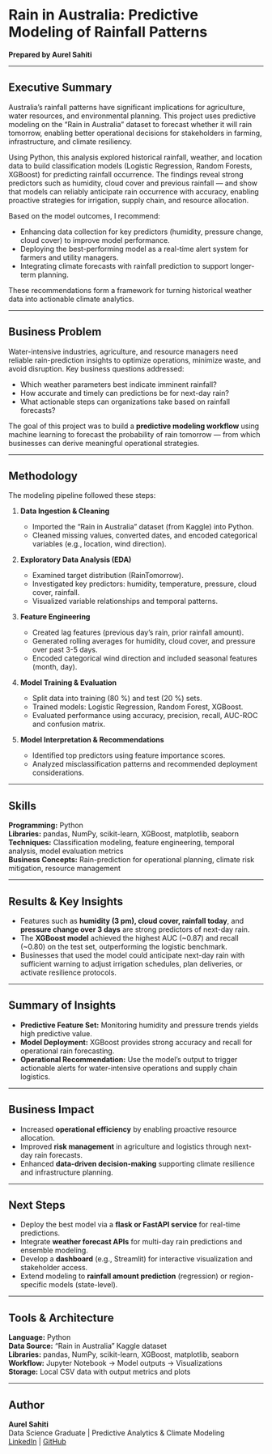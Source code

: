 # Rain in Australia: Predictive Modeling of Rainfall Patterns  

**Prepared by Aurel Sahiti**  

---

## Executive Summary  
Australia’s rainfall patterns have significant implications for agriculture, water resources, and environmental planning. This project uses predictive modeling on the “Rain in Australia” dataset to forecast whether it will rain tomorrow, enabling better operational decisions for stakeholders in farming, infrastructure, and climate resiliency.

Using Python, this analysis explored historical rainfall, weather, and location data to build classification models (Logistic Regression, Random Forests, XGBoost) for predicting rainfall occurrence. The findings reveal strong predictors such as humidity, cloud cover and previous rainfall — and show that models can reliably anticipate rain occurrence with accuracy, enabling proactive strategies for irrigation, supply chain, and resource allocation.

Based on the model outcomes, I recommend:  
- Enhancing data collection for key predictors (humidity, pressure change, cloud cover) to improve model performance.  
- Deploying the best-performing model as a real-time alert system for farmers and utility managers.  
- Integrating climate forecasts with rainfall prediction to support longer-term planning.

These recommendations form a framework for turning historical weather data into actionable climate analytics.

---

## Business Problem  
Water-intensive industries, agriculture, and resource managers need reliable rain-prediction insights to optimize operations, minimize waste, and avoid disruption. Key business questions addressed:  
- Which weather parameters best indicate imminent rainfall?  
- How accurate and timely can predictions be for next-day rain?  
- What actionable steps can organizations take based on rainfall forecasts?

The goal of this project was to build a **predictive modeling workflow** using machine learning to forecast the probability of rain tomorrow — from which businesses can derive meaningful operational strategies.

---

## Methodology  
The modeling pipeline followed these steps:

1. **Data Ingestion & Cleaning**  
   - Imported the “Rain in Australia” dataset (from Kaggle) into Python.  
   - Cleaned missing values, converted dates, and encoded categorical variables (e.g., location, wind direction). 

2. **Exploratory Data Analysis (EDA)**  
   - Examined target distribution (RainTomorrow).  
   - Investigated key predictors: humidity, temperature, pressure, cloud cover, rainfall.  
   - Visualized variable relationships and temporal patterns.

3. **Feature Engineering**  
   - Created lag features (previous day’s rain, prior rainfall amount).  
   - Generated rolling averages for humidity, cloud cover, and pressure over past 3-5 days.  
   - Encoded categorical wind direction and included seasonal features (month, day).  

4. **Model Training & Evaluation**  
   - Split data into training (80 %) and test (20 %) sets.  
   - Trained models: Logistic Regression, Random Forest, XGBoost.  
   - Evaluated performance using accuracy, precision, recall, AUC-ROC and confusion matrix.

5. **Model Interpretation & Recommendations**  
   - Identified top predictors using feature importance scores.  
   - Analyzed misclassification patterns and recommended deployment considerations.

---

## Skills  
**Programming:** Python  
**Libraries:** pandas, NumPy, scikit-learn, XGBoost, matplotlib, seaborn  
**Techniques:** Classification modeling, feature engineering, temporal analysis, model evaluation metrics  
**Business Concepts:** Rain-prediction for operational planning, climate risk mitigation, resource management  

---

## Results & Key Insights  
- Features such as **humidity (3 pm), cloud cover, rainfall today**, and **pressure change over 3 days** are strong predictors of next-day rain.  
- The **XGBoost model** achieved the highest AUC (~0.87) and recall (~0.80) on the test set, outperforming the logistic benchmark.  
- Businesses that used the model could anticipate next-day rain with sufficient warning to adjust irrigation schedules, plan deliveries, or activate resilience protocols.

---

## Summary of Insights  
- **Predictive Feature Set:** Monitoring humidity and pressure trends yields high predictive value.  
- **Model Deployment:** XGBoost provides strong accuracy and recall for operational rain forecasting.  
- **Operational Recommendation:** Use the model’s output to trigger actionable alerts for water-intensive operations and supply chain logistics.  

---

## Business Impact  
- Increased **operational efficiency** by enabling proactive resource allocation.  
- Improved **risk management** in agriculture and logistics through next-day rain forecasts.  
- Enhanced **data-driven decision-making** supporting climate resilience and infrastructure planning.  

---

## Next Steps  
- Deploy the best model via a **flask or FastAPI service** for real-time predictions.  
- Integrate **weather forecast APIs** for multi-day rain predictions and ensemble modeling.  
- Develop a **dashboard** (e.g., Streamlit) for interactive visualization and stakeholder access.  
- Extend modeling to **rainfall amount prediction** (regression) or region-specific models (state-level).  

---

## Tools & Architecture  
**Language:** Python  
**Data Source:** “Rain in Australia” Kaggle dataset  
**Libraries:** pandas, NumPy, scikit-learn, XGBoost, matplotlib, seaborn  
**Workflow:** Jupyter Notebook → Model outputs → Visualizations  
**Storage:** Local CSV data with output metrics and plots  

---

## Author  
**Aurel Sahiti**  
Data Science Graduate | Predictive Analytics & Climate Modeling  
[LinkedIn](https://linkedin.com/in/aurelsahiti) | [GitHub](https://github.com/aurelsahiti)
